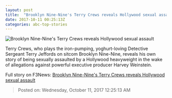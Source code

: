 ```yaml
---
layout: post
title:  "Brooklyn Nine-Nine's Terry Crews reveals Hollywood sexual assault"
date: 2017-10-11 00:25:13Z
categories: abc-top-stories
---
```


![Brooklyn Nine-Nine's Terry Crews reveals Hollywood sexual assault](http://www.abc.net.au/news/image/9038078-1x1-700x700.jpg)

Terry Crews, who plays the iron-pumping, yoghurt-loving Detective Sergeant Terry Jeffords on sitcom Brooklyn Nine-Nine, reveals his own story of being sexually assaulted by a Hollywood heavyweight in the wake of allegations against powerful executive producer Harvey Weinstein.


Full story on F3News: [Brooklyn Nine-Nine's Terry Crews reveals Hollywood sexual assault](http://www.f3nws.com/n/WcvNSD)

> Posted on: Wednesday, October 11, 2017 12:25:13 AM
